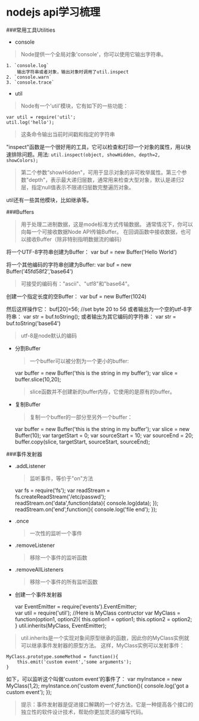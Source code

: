 # nodejs api学习梳理

###常用工具Utilities
* console
> Node提供一个全局对象'console'，你可以使用它输出字符串。

    1. `console.log`
        输出字符串或者对象，输出对象时调用了util.inspect
    2. `console.warn`
    3. `console.trace`
* util
>Node有一个'util'模块，它有如下的一些功能：

    var util = require('util';
    util.log('hello');
>这条命令输出当前时间戳和指定的字符串

"inspect"函数是一个很好用的工具，它可以检查和打印一个对象的属性，用以快速排除问题。用法:
`util.inspect(object, showHidden, depth=2, showColors);`
>第二个参数“showHidden"，可用于显示对象的非可枚举属性。第三个参数"depth"，表示最大递归层数，通常用来检查大型对象，默认是递归2层，指定null值表示不限递归层数完整遍历对象。

util还有一些其他模块，比如继承等。

###Buffers
>用于处理二进制数据，这是mode标准方式传输数据。
>通常情况下，你可以向每一个可接收数据Node API传输Buffer。
>在回调函数中接收数据，也可以接收Buffer（除非特别指明数据流的编码）

将一个UTF-8字符串创建为Buffer：
    var buf = new Buffer('Hello World')

将一个其他编码的字符串创建为Buffer:
    var buf = new Buffer('45fd58f2','base64')

>可接受的编码有："ascii"、"utf8"和"base64"。

创建一个指定长度的空Buffer：
    var buf = new Buffer(1024)

然后这样操作它：
    buf[20]=56; //set byte 20 to 56
或者输出为一个空的utf-8字符串：
    var str = buf.toString();
或者输出为其它编码的字符串：
    var str = buf.toString('base64')
>utf-8是node默认的编码

* 分割Buffer
    >一个buffer可以被分割为一个更小的buffer:

    var buffer = new Buffer('this is the string in my buffer');
    var slice = buffer.slice(10,20);
    
    >slice函数并不创建新的buffer内存，它使用的是原有的buffer。
* 复制Buffer
    >复制一个buffer的一部分至另外一个buffer：

    var buffer = new Buffer('this is the string in my buffer');
    var slice = new Buffer(10);
    var targetStart = 0;
    var sourceStart = 10;
    var sourceEnd = 20;
    buffer.copy(slice, targetStart, sourceStart, sourceEnd);

###事件发射器
* .addListener
    >监听事件，等价于"on"方法

    var fs = require('fs');
    var readStream = fs.createReadStream('/etc/passwd');
    readStream.on('data',function(data){
        console.log(data);
    });
    readStream.on('end',function(){
        console.log('file end');
    });
* .once
    >一次性的监听一个事件
* .removeListener
    >移除一个事件的监听函数
* .removeAllListeners
    >移除一个事件的所有监听函数
* 创建一个事件发射器

    var EventEmitter = require('events').EventEmitter;  
    var util = require('util');
    //Here is MyClass contructor
    var MyClass = function(option1, option2){
        this.option1 = option1;
        this.option2 = option2;
    }
    util.inherits(MyClass, EventEmitter);
    
>util.inherits是一个实现对象间原型继承的函数，因此你的MyClass实例就可以继承事件发射器的原型方法。
>这样，MyClass实例可以发射事件：
    
    MyClass.prototype.someMethod = function(){
        this.emit('custom event','some arguments');
    }
如下，可以监听这个叫做'custom event'的事件了：
    var myInstance = new MyClass(1,2);
    myInstance.on('custom event',function(){
        console.log('got a custom event');
    });

>提示：事件发射器是促进接口解耦的一个好方法，它是一种提高各个接口的独立性的软件设计技术，帮助你更加灵活的编写代码。